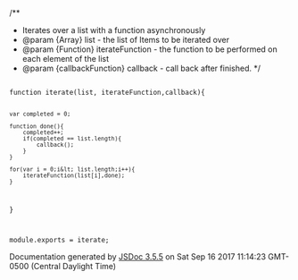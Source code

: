 <!DOCTYPE html>
<html lang="en">

<body>

<div id="main">

/**
 * Iterates over a list with a function asynchronously
 * @param {Array} list - the list of Items to be iterated over
 * @param {Function} iterateFunction - the function to be performed on each element of the list
 * @param {callbackFunction} callback - call back after finished.
 */
 <code>
function iterate(list, iterateFunction,callback){
    
    var completed = 0;

    function done(){
        completed++;
        if(completed == list.length){
            callback();
        }
    }

    for(var i = 0;i&lt; list.length;i++){
        iterateFunction(list[i],done);
    }
}

module.exports = iterate;</code>
        </article>
    </section>




</div>


<footer>
    Documentation generated by <a href="https://github.com/jsdoc3/jsdoc">JSDoc 3.5.5</a> on Sat Sep 16 2017 11:14:23 GMT-0500 (Central Daylight Time)
</footer>

</body>
</html>
